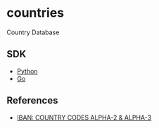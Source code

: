# countries

Country Database

## SDK

- [Python](https://github.com/ggicci/python-countries)
- [Go](https://github.com/ggicci/go-countries)

## References

- [IBAN: COUNTRY CODES ALPHA-2 & ALPHA-3](https://www.iban.com/country-codes)
